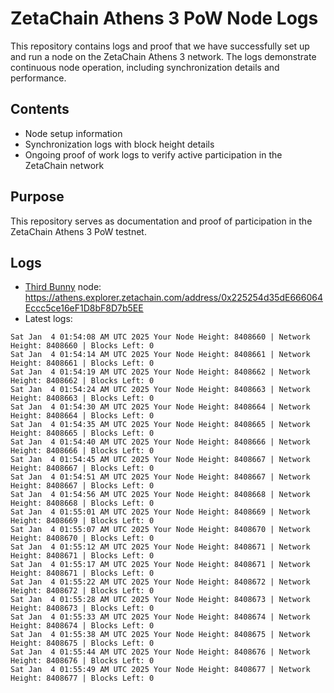 # ZetaChain Athens 3 PoW Node Logs
This repository contains logs and proof that we have successfully set up and run a node on the ZetaChain Athens 3 network. The logs demonstrate continuous node operation, including synchronization details and performance.

## Contents
- Node setup information
- Synchronization logs with block height details
- Ongoing proof of work logs to verify active participation in the ZetaChain network

## Purpose
This repository serves as documentation and proof of participation in the ZetaChain Athens 3 PoW testnet.

## Logs

- [Third Bunny](https://thirdbunny.xyz/) node: https://athens.explorer.zetachain.com/address/0x225254d35dE666064Eccc5ce16eF1D8bF8D7b5EE
- Latest logs:
```
Sat Jan  4 01:54:08 AM UTC 2025 Your Node Height: 8408660 | Network Height: 8408660 | Blocks Left: 0
Sat Jan  4 01:54:14 AM UTC 2025 Your Node Height: 8408661 | Network Height: 8408661 | Blocks Left: 0
Sat Jan  4 01:54:19 AM UTC 2025 Your Node Height: 8408662 | Network Height: 8408662 | Blocks Left: 0
Sat Jan  4 01:54:24 AM UTC 2025 Your Node Height: 8408663 | Network Height: 8408663 | Blocks Left: 0
Sat Jan  4 01:54:30 AM UTC 2025 Your Node Height: 8408664 | Network Height: 8408664 | Blocks Left: 0
Sat Jan  4 01:54:35 AM UTC 2025 Your Node Height: 8408665 | Network Height: 8408665 | Blocks Left: 0
Sat Jan  4 01:54:40 AM UTC 2025 Your Node Height: 8408666 | Network Height: 8408666 | Blocks Left: 0
Sat Jan  4 01:54:45 AM UTC 2025 Your Node Height: 8408667 | Network Height: 8408667 | Blocks Left: 0
Sat Jan  4 01:54:51 AM UTC 2025 Your Node Height: 8408667 | Network Height: 8408667 | Blocks Left: 0
Sat Jan  4 01:54:56 AM UTC 2025 Your Node Height: 8408668 | Network Height: 8408668 | Blocks Left: 0
Sat Jan  4 01:55:01 AM UTC 2025 Your Node Height: 8408669 | Network Height: 8408669 | Blocks Left: 0
Sat Jan  4 01:55:07 AM UTC 2025 Your Node Height: 8408670 | Network Height: 8408670 | Blocks Left: 0
Sat Jan  4 01:55:12 AM UTC 2025 Your Node Height: 8408671 | Network Height: 8408671 | Blocks Left: 0
Sat Jan  4 01:55:17 AM UTC 2025 Your Node Height: 8408671 | Network Height: 8408671 | Blocks Left: 0
Sat Jan  4 01:55:22 AM UTC 2025 Your Node Height: 8408672 | Network Height: 8408672 | Blocks Left: 0
Sat Jan  4 01:55:28 AM UTC 2025 Your Node Height: 8408673 | Network Height: 8408673 | Blocks Left: 0
Sat Jan  4 01:55:33 AM UTC 2025 Your Node Height: 8408674 | Network Height: 8408674 | Blocks Left: 0
Sat Jan  4 01:55:38 AM UTC 2025 Your Node Height: 8408675 | Network Height: 8408675 | Blocks Left: 0
Sat Jan  4 01:55:44 AM UTC 2025 Your Node Height: 8408676 | Network Height: 8408676 | Blocks Left: 0
Sat Jan  4 01:55:49 AM UTC 2025 Your Node Height: 8408677 | Network Height: 8408677 | Blocks Left: 0
```
